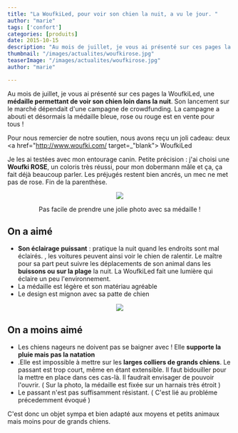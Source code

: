 ```yaml
---
title: "La WoufkiLed, pour voir son chien la nuit, a vu le jour. "
author: "marie"
tags: ['confort']
categories: [produits]
date: 2015-10-15
description: "Au mois de juillet, je vous ai présenté sur ces pages la WoufkiLed, une médaille permettant de voir son chien loin dans la nuit. Son lancement sur le marché dépendait d'une campagne de crowdfunding. La campagne a abouti et désormais la médaille bleue, rose ou rouge est en vente pour tous !"
thumbnail: "/images/actualites/woufkirose.jpg"
teaserImage: "/images/actualites/woufkirose.jpg"
author: "marie"

---
```




Au mois de juillet, je vous ai présenté sur ces pages la WoufkiLed, une <b>médaille permettant de voir son chien loin dans la nuit</b>.<!--more--> Son lancement sur le marché dépendait d'une campagne de crowdfunding. La campagne a abouti et désormais la médaille bleue, rose ou rouge est en vente pour tous !

Pour nous remercier de notre soutien, nous avons reçu un joli cadeau: deux <a href="http://www.woufki.com/ target=_"blank"> WoufkiLed </a>

Je les ai testées avec mon entourage canin. Petite précision : j'ai choisi une <b>Woufki ROSE</b>, un coloris très réussi, pour mon dobermann mâle et ça, ça fait déjà beaucoup parler. Les préjugés restent bien ancrés, un mec ne met pas de rose. Fin de la parenthèse.






<p align="center"><img src= "/images/actualites/woufkijung.jpg"></p>

<p align="center"> Pas facile de prendre une jolie photo avec sa médaille ! </p>



## On a aimé ##
<ul><li> <b>Son éclairage puissant</b> : pratique la nuit quand les endroits sont mal éclairés. <b<Dans la rue</b>, les voitures peuvent ainsi voir le chien de ralentir. Le maître pour sa part peut suivre les déplacements de son animal dans les <b>buissons ou sur la plage</b> la nuit. La WoufkiLed fait une lumière qui éclaire un peu l'environnement.</li>
<li>La médaille est légère et son matériau agréable</li>
<li>Le design est mignon avec sa patte de chien</li> </ul>

<p align="center"><img src="/images/actualites/woufkirose.jpg"></p>

## On a moins aimé ##
<ul><li> Les chiens nageurs ne doivent pas se baigner avec ! Elle <b>supporte la pluie mais pas la natation</b></li>
<li>.Elle est impossible à mettre sur les <b>larges colliers de grands chiens</b>. Le passant est trop court, même en étant extensible. Il faut bidouiller pour la mettre en place dans ces cas-là. Il faudrait envisager de pouvoir l'ouvrir. ( Sur la photo, la médaille est fixée sur un harnais très étroit ) </li>
<li>Le passant n'est pas suffisamment résistant. ( C'est lié au probléme précedemment évoqué )</li> </ul>


C'est donc un objet sympa et bien adapté aux moyens et petits animaux mais moins pour de grands chiens.
